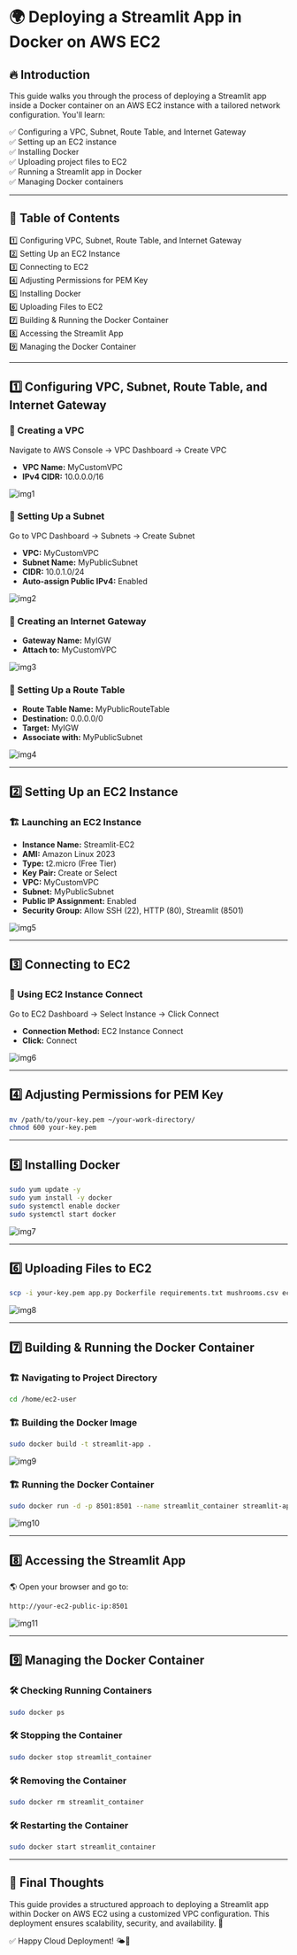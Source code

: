 # 🌍 Deploying a Streamlit App in Docker on AWS EC2

## 🔥 Introduction
This guide walks you through the process of deploying a Streamlit app inside a Docker container on an AWS EC2 instance with a tailored network configuration. You'll learn:

✅ Configuring a VPC, Subnet, Route Table, and Internet Gateway  
✅ Setting up an EC2 instance  
✅ Installing Docker  
✅ Uploading project files to EC2  
✅ Running a Streamlit app in Docker  
✅ Managing Docker containers  

---

## 📌 Table of Contents
1️⃣ Configuring VPC, Subnet, Route Table, and Internet Gateway  
2️⃣ Setting Up an EC2 Instance  
3️⃣ Connecting to EC2  
4️⃣ Adjusting Permissions for PEM Key  
5️⃣ Installing Docker  
6️⃣ Uploading Files to EC2  
7️⃣ Building & Running the Docker Container  
8️⃣ Accessing the Streamlit App  
9️⃣ Managing the Docker Container  

---

## 1️⃣ Configuring VPC, Subnet, Route Table, and Internet Gateway

### 🌟 Creating a VPC
Navigate to AWS Console → VPC Dashboard → Create VPC  
- **VPC Name:** MyCustomVPC  
- **IPv4 CIDR:** 10.0.0.0/16  

![img1](https://github.com/Tanmay-hue/DockerSpace/blob/main/10.%20Deploying%20a%20Streamlit%20App%20in%20Docker%20on%20AWS%20EC2/Images/1.png)

### 🌟 Setting Up a Subnet
Go to VPC Dashboard → Subnets → Create Subnet  
- **VPC:** MyCustomVPC  
- **Subnet Name:** MyPublicSubnet  
- **CIDR:** 10.0.1.0/24  
- **Auto-assign Public IPv4:** Enabled  

![img2](https://github.com/Tanmay-hue/DockerSpace/blob/main/10.%20Deploying%20a%20Streamlit%20App%20in%20Docker%20on%20AWS%20EC2/Images/2.png)

### 🌟 Creating an Internet Gateway
- **Gateway Name:** MyIGW  
- **Attach to:** MyCustomVPC  

![img3](https://github.com/Tanmay-hue/DockerSpace/blob/main/10.%20Deploying%20a%20Streamlit%20App%20in%20Docker%20on%20AWS%20EC2/Images/3.png)

### 🌟 Setting Up a Route Table
- **Route Table Name:** MyPublicRouteTable  
- **Destination:** 0.0.0.0/0  
- **Target:** MyIGW  
- **Associate with:** MyPublicSubnet  

![img4](https://github.com/Tanmay-hue/DockerSpace/blob/main/10.%20Deploying%20a%20Streamlit%20App%20in%20Docker%20on%20AWS%20EC2/Images/4.png)

---

## 2️⃣ Setting Up an EC2 Instance

### 🏗️ Launching an EC2 Instance
- **Instance Name:** Streamlit-EC2  
- **AMI:** Amazon Linux 2023  
- **Type:** t2.micro (Free Tier)  
- **Key Pair:** Create or Select  
- **VPC:** MyCustomVPC  
- **Subnet:** MyPublicSubnet  
- **Public IP Assignment:** Enabled  
- **Security Group:** Allow SSH (22), HTTP (80), Streamlit (8501)  

![img5](https://github.com/Tanmay-hue/DockerSpace/blob/main/10.%20Deploying%20a%20Streamlit%20App%20in%20Docker%20on%20AWS%20EC2/Images/5.png)

---

## 3️⃣ Connecting to EC2

### 🔗 Using EC2 Instance Connect
Go to EC2 Dashboard → Select Instance → Click Connect  
- **Connection Method:** EC2 Instance Connect  
- **Click:** Connect  

![img6](https://github.com/Tanmay-hue/DockerSpace/blob/main/10.%20Deploying%20a%20Streamlit%20App%20in%20Docker%20on%20AWS%20EC2/Images/6.png)

---

## 4️⃣ Adjusting Permissions for PEM Key
```sh
mv /path/to/your-key.pem ~/your-work-directory/
chmod 600 your-key.pem
```

---

## 5️⃣ Installing Docker
```sh
sudo yum update -y
sudo yum install -y docker
sudo systemctl enable docker
sudo systemctl start docker
```

![img7](https://github.com/Tanmay-hue/DockerSpace/blob/main/10.%20Deploying%20a%20Streamlit%20App%20in%20Docker%20on%20AWS%20EC2/Images/7.png)

---

## 6️⃣ Uploading Files to EC2
```sh
scp -i your-key.pem app.py Dockerfile requirements.txt mushrooms.csv ec2-user@your-ec2-public-ip:/home/ec2-user/
```

![img8](https://github.com/Tanmay-hue/DockerSpace/blob/main/10.%20Deploying%20a%20Streamlit%20App%20in%20Docker%20on%20AWS%20EC2/Images/8.png)

---

## 7️⃣ Building & Running the Docker Container

### 🏗️ Navigating to Project Directory
```sh
cd /home/ec2-user
```
### 🏗️ Building the Docker Image
```sh
sudo docker build -t streamlit-app .
```

![img9](https://github.com/Tanmay-hue/DockerSpace/blob/main/10.%20Deploying%20a%20Streamlit%20App%20in%20Docker%20on%20AWS%20EC2/Images/9.png)

### 🏗️ Running the Docker Container
```sh
sudo docker run -d -p 8501:8501 --name streamlit_container streamlit-app
```

![img10](https://github.com/Tanmay-hue/DockerSpace/blob/main/10.%20Deploying%20a%20Streamlit%20App%20in%20Docker%20on%20AWS%20EC2/Images/10.png)

---

## 8️⃣ Accessing the Streamlit App
🌎 Open your browser and go to:
```sh
http://your-ec2-public-ip:8501
```

![img11](https://github.com/Tanmay-hue/DockerSpace/blob/main/10.%20Deploying%20a%20Streamlit%20App%20in%20Docker%20on%20AWS%20EC2/Images/11.png)

---

## 9️⃣ Managing the Docker Container

### 🛠️ Checking Running Containers
```sh
sudo docker ps
```
### 🛠️ Stopping the Container
```sh
sudo docker stop streamlit_container
```
### 🛠️ Removing the Container
```sh
sudo docker rm streamlit_container
```
### 🛠️ Restarting the Container
```sh
sudo docker start streamlit_container
```

---

## 🎯 Final Thoughts
This guide provides a structured approach to deploying a Streamlit app within Docker on AWS EC2 using a customized VPC configuration. This deployment ensures scalability, security, and availability. 🚀

✅ Happy Cloud Deployment! 🌤️🐳

